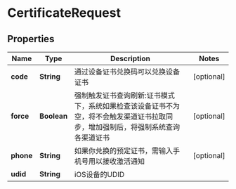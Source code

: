 

# CertificateRequest

## Properties

Name | Type | Description | Notes
------------ | ------------- | ------------- | -------------
**code** | **String** | 通过设备证书兑换码可以兑换设备证书 |  [optional]
**force** | **Boolean** | 强制触发证书查询刷新:证书模式下，系统如果检查该设备证书不为空，将不会触发渠道证书拉取同步，增加强制后，将强制系统查询各渠道证书 |  [optional]
**phone** | **String** | 如果你兑换的预定证书，需输入手机号用以接收激活通知 |  [optional]
**udid** | **String** | iOS设备的UDID | 



